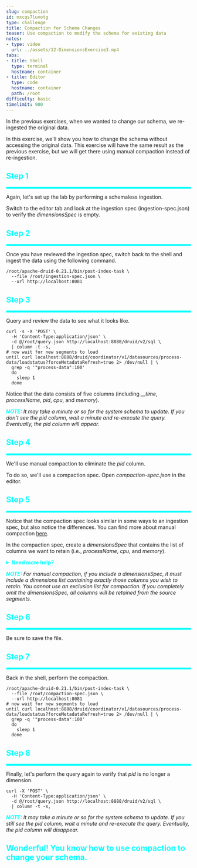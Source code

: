 ```yaml
---
slug: compaction
id: mxcqs7luvotg
type: challenge
title: Compaction for Schema Changes
teaser: Use compaction to modify the schema for existing data
notes:
- type: video
  url: ../assets/12-DimensionsExercise3.mp4
tabs:
- title: Shell
  type: terminal
  hostname: container
- title: Editor
  type: code
  hostname: container
  path: /root
difficulty: basic
timelimit: 900
---
```


In the previous exercises, when we wanted to change our schema, we re-ingested the original data.

In this exercise, we'll show you how to change the schema without accessing the original data.
This exercise will have the same result as the previous exercise, but we will get there using manual compaction instead of re-ingestion.

<h2 style="color:cyan">Step 1</h2><hr style="color:cyan;background-color:cyan;height:5px">

Again, let's set up the lab by performing a schemaless ingestion.

Switch to the editor tab and look at the ingestion spec (ingestion-spec.json) to verify the _dimensionsSpec_ is empty.

<h2 style="color:cyan">Step 2</h2><hr style="color:cyan;background-color:cyan;height:5px">

Once you have reviewed the ingestion spec, switch back to the shell and ingest the data using the following command.

```
/root/apache-druid-0.21.1/bin/post-index-task \
  --file /root/ingestion-spec.json \
  --url http://localhost:8081
```

<h2 style="color:cyan">Step 3</h2><hr style="color:cyan;background-color:cyan;height:5px">

Query and review the data to see what it looks like.

```
curl -s -X 'POST' \
  -H 'Content-Type:application/json' \
  -d @/root/query.json http://localhost:8888/druid/v2/sql \
  | column -t -s,
# now wait for new segments to load
until curl localhost:8888/druid/coordinator/v1/datasources/process-data/loadstatus?forceMetadataRefresh=true 2> /dev/null | \
  grep -q '"process-data":100'
  do
    sleep 1
  done
```

Notice that the data consists of five columns (including <i>__time</i>, _processName_, _pid_, _cpu_, and _memory_).

<p><span style="color:cyan"><strong><em>NOTE: </em></strong></span><i>It may take a minute or so for the system schema to update.
If you don't see the pid column, wait a minute and re-execute the query. Eventually, the pid column will appear.
</i></p>

<h2 style="color:cyan">Step 4</h2><hr style="color:cyan;background-color:cyan;height:5px">

We'll use manual compaction to eliminate the _pid_ column.

To do so, we'll use a compaction spec.
Open _compaction-spec.json_ in the editor.

<h2 style="color:cyan">Step 5</h2><hr style="color:cyan;background-color:cyan;height:5px">

Notice that the compaction spec looks similar in some ways to an ingestion spec, but also notice the differences.
You can find more about manual compaction [here](https://druid.apache.org/docs/latest/ingestion/compaction.html#setting-up-manual-compaction).

In the compaction spec, create a _dimensionsSpec_ that contains the list of columns we want to retain (i.e., _processName_, _cpu_, and _memory_).

<details>
  <summary style="color:cyan"><b>Need more help?</b></summary>
<hr style="color:cyan">
Here's what your <i>dimensionsSpec</i> should look like:
<pre><code>"dimensionsSpec": {
    "dimensions": [
        "processName",
        "cpu",
        "memory"
    ]
}</code></pre>
<hr style="color:cyan">
</details>

<p><span style="color:cyan"><strong><em>NOTE: </em></strong></span><i>For manual compaction, if you include a dimensionsSpec, it must include a dimensions list containing exactly those columns you wish to retain. You cannot use an exclusion list for compaction. If you completely omit the dimensionsSpec, all columns will be retained from the source segments.
</i></p>


<h2 style="color:cyan">Step 6</h2><hr style="color:cyan;background-color:cyan;height:5px">

Be sure to save the file.

<h2 style="color:cyan">Step 7</h2><hr style="color:cyan;background-color:cyan;height:5px">

Back in the shell, perform the compaction.


```
/root/apache-druid-0.21.1/bin/post-index-task \
  --file /root/compaction-spec.json \
  --url http://localhost:8081
# now wait for new segments to load
until curl localhost:8888/druid/coordinator/v1/datasources/process-data/loadstatus?forceMetadataRefresh=true 2> /dev/null | \
  grep -q '"process-data":100'
  do
    sleep 1
  done
```

<h2 style="color:cyan">Step 8</h2><hr style="color:cyan;background-color:cyan;height:5px">

Finally, let's perform the query again to verify that _pid_ is no longer a dimension.

```
curl -X 'POST' \
  -H 'Content-Type:application/json' \
  -d @/root/query.json http://localhost:8888/druid/v2/sql \
  | column -t -s,
```

<p><span style="color:cyan"><strong><em>NOTE: </em></strong></span><i>It may take a minute or so for the system schema to update.
If you still see the pid column, wait a minute and re-execute the query. Eventually, the pid column will disappear.
</i></p>

<h2 style="color:cyan">Wonderful! You know how to use compaction to change your schema.</h2>
